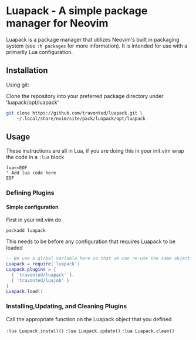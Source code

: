 # Luapack - A simple package manager for Neovim

Luapack is a package manager that utilizes Neovim's built in packaging system (see `:h packages` for more information). It is intended for use with a primarily Lua configuration.

## Installation
Using git:

Clone the repository into your preferred package directory under 'luapack/opt/luapack'
```sh
git clone https://github.com/travonted/luapack.git \
    ~/.local/share/nvim/site/pack/luapack/opt/luapack
```

## Usage

These instructions are all in Lua,  if you are doing this in your init.vim wrap the code in a `:lua` block
```vimscript
lua<<EOF
" Add lua code here
EOF
```

### Defining Plugins

#### Simple configuration
First in your init.vim do 

```vim
packadd luapack
```

This needs to be before any configuration that requires Luapack to be loaded

```lua
-- We use a global variable here so that we can re-use the same object throughout the configuration
Luapack = require('luapack')
Luapack.plugins = {
  { 'travonted/luapack' },
  { 'travonted/luajob' }
}
Luapack.load()
```

### Installing,Updating, and Cleaning Plugins

Call the appropriate function on the Luapack object that you defined

`:lua Luapack.install()`
`:lua Luapack.update()`
`:lua Luapack.clean()`

